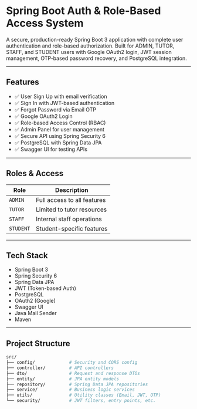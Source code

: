 # Spring Boot Auth & Role-Based Access System

A secure, production-ready Spring Boot 3 application with complete user authentication and role-based authorization. Built for ADMIN, TUTOR, STAFF, and STUDENT users with Google OAuth2 login, JWT session management, OTP-based password recovery, and PostgreSQL integration.

---

## Features

- ✅ User Sign Up with email verification
- ✅ Sign In with JWT-based authentication
- ✅ Forgot Password via Email OTP
- ✅ Google OAuth2 Login
- ✅ Role-based Access Control (RBAC)
- ✅ Admin Panel for user management
- ✅ Secure API using Spring Security 6
- ✅ PostgreSQL with Spring Data JPA
- ✅ Swagger UI for testing APIs

---

## Roles & Access

| Role     | Description                 |
|----------|-----------------------------|
| `ADMIN`  | Full access to all features |
| `TUTOR`  | Limited to tutor resources  |
| `STAFF`  | Internal staff operations   |
| `STUDENT`| Student-specific features   |

---

## Tech Stack

- Spring Boot 3
- Spring Security 6
- Spring Data JPA
- JWT (Token-based Auth)
- PostgreSQL
- OAuth2 (Google)
- Swagger UI
- Java Mail Sender
- Maven

---

## Project Structure

```bash
src/
├── config/             # Security and CORS config
├── controller/         # API controllers
├── dto/                # Request and response DTOs
├── entity/             # JPA entity models
├── repository/         # Spring Data JPA repositories
├── service/            # Business logic services
├── utils/              # Utility classes (Email, JWT, OTP)
└── security/           # JWT filters, entry points, etc.
